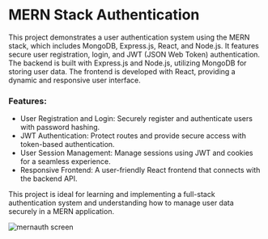 # MERN Stack Authentication

This project demonstrates a user authentication system using the MERN stack, which includes MongoDB, Express.js, React, and Node.js. It features secure user registration, login, and JWT (JSON Web Token) authentication. The backend is built with Express.js and Node.js, utilizing MongoDB for storing user data. The frontend is developed with React, providing a dynamic and responsive user interface.

### Features:
- User Registration and Login: Securely register and authenticate users with password hashing.
- JWT Authentication: Protect routes and provide secure access with token-based authentication.
- User Session Management: Manage sessions using JWT and cookies for a seamless experience.
- Responsive Frontend: A user-friendly React frontend that connects with the backend API.

This project is ideal for learning and implementing a full-stack authentication system and understanding how to manage user data securely in a MERN application.



![mernauth screen](https://scontent.fbkk22-1.fna.fbcdn.net/v/t39.30808-6/474084273_28194108703567461_2493562805753958733_n.jpg?_nc_cat=100&ccb=1-7&_nc_sid=127cfc&_nc_eui2=AeENOOPfF47YFQqvKMXZw-z6Jh-ke4lSkfwmH6R7iVKR_ECC9aUZXWtXiyC_8bkUW_aSyH5DCeWj6AUxiXfOVW_F&_nc_ohc=yTvehePMAdwQ7kNvgFz86bP&_nc_oc=AdgyCGpw_0R3lIpviYxSPvukS-tAaTCG9ajVg1qBbaAwpmyaW9mkN8cE-jL2aG62Sos&_nc_zt=23&_nc_ht=scontent.fbkk22-1.fna&_nc_gid=AWmFG_Jxni0ZjjPyl4wfM0t&oh=00_AYAU4r7myfH-WYE63xUDBZ0dBBdZweqA0ecP7sTfDAyWtw&oe=6794D37C)
